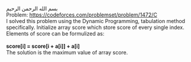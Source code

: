 بسم الله الرحمن الرحيم
<br />
Problem: https://codeforces.com/problemset/problem/1472/C
<br />
I solved this problem using the Dynamic Programming, tabulation method specifically. Initialize array score which store score of every single index. Elements of score can be formulized as: <br />
<br />
__score[i] = score[i + a[i]] + a[i]__
<br />
The solution is the maximum value of array score.
